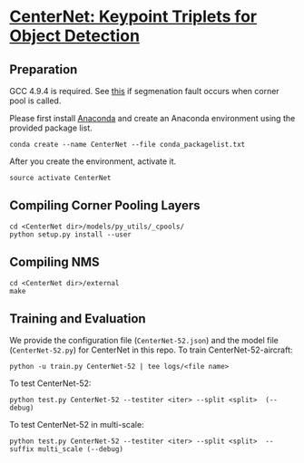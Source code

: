 # [CenterNet: Keypoint Triplets for Object Detection](https://arxiv.org/abs/1904.08189)

## Preparation
GCC 4.9.4 is required. See [this](https://github.com/princeton-vl/CornerNet/issues/47) if segmenation fault occurs when corner pool is called.

Please first install [Anaconda](https://anaconda.org) and create an Anaconda environment using the provided package list.
```
conda create --name CenterNet --file conda_packagelist.txt
```

After you create the environment, activate it.
```
source activate CenterNet
```

## Compiling Corner Pooling Layers
```
cd <CenterNet dir>/models/py_utils/_cpools/
python setup.py install --user
```

## Compiling NMS
```
cd <CenterNet dir>/external
make
```

## Training and Evaluation
We provide the configuration file (`CenterNet-52.json`) and the model file (`CenterNet-52.py`) for CenterNet in this repo.
To train CenterNet-52-aircraft:
```
python -u train.py CenterNet-52 | tee logs/<file name>
```
To test CenterNet-52:
```
python test.py CenterNet-52 --testiter <iter> --split <split>  (--debug)
```
To test CenterNet-52 in multi-scale:
```
python test.py CenterNet-52 --testiter <iter> --split <split>  --suffix multi_scale (--debug)
```
